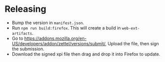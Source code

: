 # Releasing

* Bump the version in `manifest.json`.
* Run `npm run build:firefox`. This will create a build in `web-ext-artifacts`.
* Go to https://addons.mozilla.org/en-US/developers/addon/zettel/versions/submit/,
  Upload the file, then sign the submission.
* Download the signed xpi file then drag and drop it into Firefox to update.
